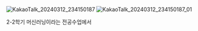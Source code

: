![KakaoTalk_20240312_234150187](https://github.com/sangwook01/Competition/assets/133327420/02207539-3817-4e51-bb01-dcef8ecb7b9e)
![KakaoTalk_20240312_234150187_01](https://github.com/sangwook01/Competition/assets/133327420/f6c67626-bcd2-43be-97e9-2e801dad6718)

2-2학기 머신러닝이라는 전공수업에서 
